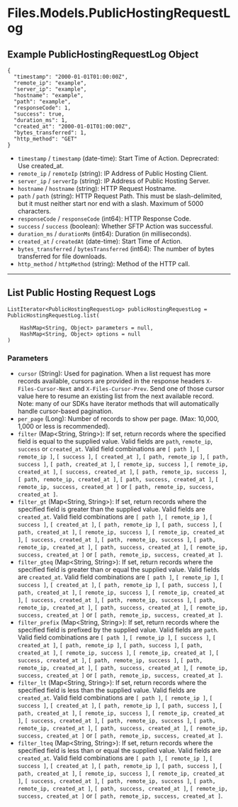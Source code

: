 # Files.Models.PublicHostingRequestLog

## Example PublicHostingRequestLog Object

```
{
  "timestamp": "2000-01-01T01:00:00Z",
  "remote_ip": "example",
  "server_ip": "example",
  "hostname": "example",
  "path": "example",
  "responseCode": 1,
  "success": true,
  "duration_ms": 1,
  "created_at": "2000-01-01T01:00:00Z",
  "bytes_transferred": 1,
  "http_method": "GET"
}
```

* `timestamp` / `timestamp`  (date-time): Start Time of Action. Deprecrated: Use created_at.
* `remote_ip` / `remoteIp`  (string): IP Address of Public Hosting Client.
* `server_ip` / `serverIp`  (string): IP Address of Public Hosting Server.
* `hostname` / `hostname`  (string): HTTP Request Hostname.
* `path` / `path`  (string): HTTP Request Path. This must be slash-delimited, but it must neither start nor end with a slash. Maximum of 5000 characters.
* `responseCode` / `responseCode`  (int64): HTTP Response Code.
* `success` / `success`  (boolean): Whether SFTP Action was successful.
* `duration_ms` / `durationMs`  (int64): Duration (in milliseconds).
* `created_at` / `createdAt`  (date-time): Start Time of Action.
* `bytes_transferred` / `bytesTransferred`  (int64): The number of bytes transferred for file downloads.
* `http_method` / `httpMethod`  (string): Method of the HTTP call.


---

## List Public Hosting Request Logs

```
ListIterator<PublicHostingRequestLog> publicHostingRequestLog = PublicHostingRequestLog.list(
    
    HashMap<String, Object> parameters = null,
    HashMap<String, Object> options = null
)
```

### Parameters

* `cursor` (String): Used for pagination.  When a list request has more records available, cursors are provided in the response headers `X-Files-Cursor-Next` and `X-Files-Cursor-Prev`.  Send one of those cursor value here to resume an existing list from the next available record.  Note: many of our SDKs have iterator methods that will automatically handle cursor-based pagination.
* `per_page` (Long): Number of records to show per page.  (Max: 10,000, 1,000 or less is recommended).
* `filter` (Map<String, String>): If set, return records where the specified field is equal to the supplied value. Valid fields are `path`, `remote_ip`, `success` or `created_at`. Valid field combinations are `[ path ]`, `[ remote_ip ]`, `[ success ]`, `[ created_at ]`, `[ path, remote_ip ]`, `[ path, success ]`, `[ path, created_at ]`, `[ remote_ip, success ]`, `[ remote_ip, created_at ]`, `[ success, created_at ]`, `[ path, remote_ip, success ]`, `[ path, remote_ip, created_at ]`, `[ path, success, created_at ]`, `[ remote_ip, success, created_at ]` or `[ path, remote_ip, success, created_at ]`.
* `filter_gt` (Map<String, String>): If set, return records where the specified field is greater than the supplied value. Valid fields are `created_at`. Valid field combinations are `[ path ]`, `[ remote_ip ]`, `[ success ]`, `[ created_at ]`, `[ path, remote_ip ]`, `[ path, success ]`, `[ path, created_at ]`, `[ remote_ip, success ]`, `[ remote_ip, created_at ]`, `[ success, created_at ]`, `[ path, remote_ip, success ]`, `[ path, remote_ip, created_at ]`, `[ path, success, created_at ]`, `[ remote_ip, success, created_at ]` or `[ path, remote_ip, success, created_at ]`.
* `filter_gteq` (Map<String, String>): If set, return records where the specified field is greater than or equal the supplied value. Valid fields are `created_at`. Valid field combinations are `[ path ]`, `[ remote_ip ]`, `[ success ]`, `[ created_at ]`, `[ path, remote_ip ]`, `[ path, success ]`, `[ path, created_at ]`, `[ remote_ip, success ]`, `[ remote_ip, created_at ]`, `[ success, created_at ]`, `[ path, remote_ip, success ]`, `[ path, remote_ip, created_at ]`, `[ path, success, created_at ]`, `[ remote_ip, success, created_at ]` or `[ path, remote_ip, success, created_at ]`.
* `filter_prefix` (Map<String, String>): If set, return records where the specified field is prefixed by the supplied value. Valid fields are `path`. Valid field combinations are `[ path ]`, `[ remote_ip ]`, `[ success ]`, `[ created_at ]`, `[ path, remote_ip ]`, `[ path, success ]`, `[ path, created_at ]`, `[ remote_ip, success ]`, `[ remote_ip, created_at ]`, `[ success, created_at ]`, `[ path, remote_ip, success ]`, `[ path, remote_ip, created_at ]`, `[ path, success, created_at ]`, `[ remote_ip, success, created_at ]` or `[ path, remote_ip, success, created_at ]`.
* `filter_lt` (Map<String, String>): If set, return records where the specified field is less than the supplied value. Valid fields are `created_at`. Valid field combinations are `[ path ]`, `[ remote_ip ]`, `[ success ]`, `[ created_at ]`, `[ path, remote_ip ]`, `[ path, success ]`, `[ path, created_at ]`, `[ remote_ip, success ]`, `[ remote_ip, created_at ]`, `[ success, created_at ]`, `[ path, remote_ip, success ]`, `[ path, remote_ip, created_at ]`, `[ path, success, created_at ]`, `[ remote_ip, success, created_at ]` or `[ path, remote_ip, success, created_at ]`.
* `filter_lteq` (Map<String, String>): If set, return records where the specified field is less than or equal the supplied value. Valid fields are `created_at`. Valid field combinations are `[ path ]`, `[ remote_ip ]`, `[ success ]`, `[ created_at ]`, `[ path, remote_ip ]`, `[ path, success ]`, `[ path, created_at ]`, `[ remote_ip, success ]`, `[ remote_ip, created_at ]`, `[ success, created_at ]`, `[ path, remote_ip, success ]`, `[ path, remote_ip, created_at ]`, `[ path, success, created_at ]`, `[ remote_ip, success, created_at ]` or `[ path, remote_ip, success, created_at ]`.
